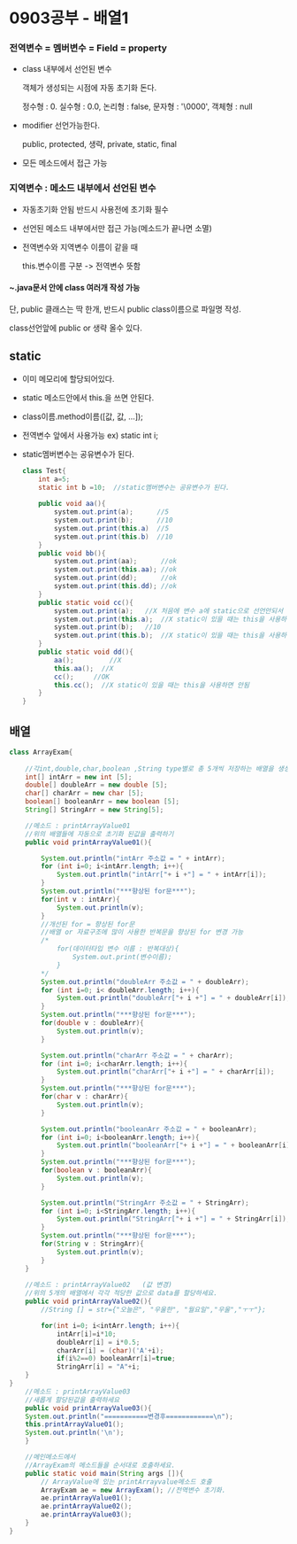 # 0903공부 - 배열1

### 전역변수 = 멤버변수 = Field = property

- class 내부에서 선언된 변수

  객체가 생성되는 시점에 자동 초기화 돈다.

  	정수형 : 0. 실수형 : 0.0, 논리형 : false, 문자형 : '\0000', 객체형 : null

- modifier 선언가능한다.

  public, protected, 생략, private, static, final

- 모든 메소드에서 접근 가능



### 지역변수 : 메소드 내부에서 선언된 변수

 - 자동초기화 안됨 반드시 사용전에 초기화 필수

 - 선언된 메소드 내부에서만 접근 가능(메소드가 끝나면 소멸)

 - 전역변수와 지역변수 이름이 같을 때 

   this.변수이름 구분 -> 전역변수 뜻함



#### ~.java문서 안에 class 여러개 작성 가능

단, public 클래스는 딱 한개, 반드시 public class이름으로 파일명 작성.

class선언앞에 public or 생략 올수 있다.



## static

- 이미 메모리에 할당되어있다.

- static 메소드안에서 this.을 쓰면 안된다.

- class이름.method이름([값, 값, ...]);

- 전역변수 앞에서 사용가능  ex) static int i;

- static멤버변수는 공유변수가 된다.

  ```java
  class Test{
      int a=5;
      static int b =10;  //static멤버변수는 공유변수가 된다.
      
      public void aa(){
          system.out.print(a);      //5
          system.out.print(b);      //10
          system.out.print(this.a)  //5
          system.out.print(this.b)  //10
      }
      public void bb(){
          system.out.print(aa);      //ok
          system.out.print(this.aa); //ok
          system.out.print(dd);      //ok
          system.out.print(this.dd); //ok
      }
      public static void cc(){
          system.out.print(a);   //X 처음에 변수 a에 static으로 선언안되서 안됨
          system.out.print(this.a);  //X static이 있을 때는 this을 사용하면 안됨
          system.out.print(b);   //10
          system.out.print(this.b);  //X static이 있을 때는 this을 사용하면 안됨
      }
      public static void dd(){
          aa();  		//X
          this.aa();  //X
          cc();   	//OK
          this.cc();  //X static이 있을 때는 this을 사용하면 안됨
      }
  }
  ```



## 배열

```java
class ArrayExam{
	
	//각int,double,char,boolean ,String type별로 총 5개씩 저장하는 배열을 생성하기
	int[] intArr = new int [5];
	double[] doubleArr = new double [5];
	char[] charArr = new char [5];
	boolean[] booleanArr = new boolean [5];
	String[] StringArr = new String[5];

	//메소드 : printArrayValue01	
	//위의 배열들에 자동으로 초기화 된값을 출력하기
	public void printArrayValue01(){

		System.out.println("intArr 주소값 = " + intArr);
		for (int i=0; i<intArr.length; i++){
			System.out.println("intArr["+ i +"] = " + intArr[i]);
		}
		System.out.println("***향상된 for문***");
		for(int v : intArr){
			System.out.println(v);
		}
		//개선된 for = 향상된 for문
        //배열 or 자료구조에 많이 사용한 반복문을 향상된 for 변경 가능
		/*
			for(데이터타입 변수 이름 : 반복대상){
				System.out.print(변수이름);
			}
		*/
		System.out.println("doubleArr 주소값 = " + doubleArr);
		for (int i=0; i< doubleArr.length; i++){
			System.out.println("doubleArr["+ i +"] = " + doubleArr[i]);
		}
		System.out.println("***향상된 for문***");
		for(double v : doubleArr){
			System.out.println(v);
		}

		System.out.println("charArr 주소값 = " + charArr);
		for (int i=0; i<charArr.length; i++){
			System.out.println("charArr["+ i +"] = " + charArr[i]);
		}
		System.out.println("***향상된 for문***");
		for(char v : charArr){
			System.out.println(v);
		}

		System.out.println("booleanArr 주소값 = " + booleanArr);
		for (int i=0; i<booleanArr.length; i++){
			System.out.println("booleanArr["+ i +"] = " + booleanArr[i]);
		}
		System.out.println("***향상된 for문***");
		for(boolean v : booleanArr){
			System.out.println(v);
		}

		System.out.println("StringArr 주소값 = " + StringArr);
		for (int i=0; i<StringArr.length; i++){
			System.out.println("StringArr["+ i +"] = " + StringArr[i]);
		}
		System.out.println("***향상된 for문***");
		for(String v : StringArr){
			System.out.println(v);
		}
	}
	
	//메소드 : printArrayValue02	(값 변경)
	//위의 5개의 배열에서 각각 적당한 값으로 data를 할당하세요.
	public void printArrayValue02(){
		//String [] = str={"오늘은", "우울한", "월요일","우울","ㅜㅜ"};

		for(int i=0; i<intArr.length; i++){
			intArr[i]=i*10;
			doubleArr[i] = i*0.5;
			charArr[i] = (char)('A'+i);
			if(i%2==0) booleanArr[i]=true;
			StringArr[i] = "A"+i;
	}
}
	//메소드 : printArrayValue03	
	//새롭게 할당된값을 출력하세요
	public void printArrayValue03(){
	System.out.println("===========변경후============\n");
	this.printArrayValue01();
	System.out.println('\n');
	}

	//메인메소드에서
	//ArrayExam의 메소드들을 순서대로 호출하세요.
	public static void main(String args []){
        // ArrayValue에 있는 printArrayvalue메소드 호출
		ArrayExam ae = new ArrayExam(); //전역변수 초기화.
		ae.printArrayValue01();
		ae.printArrayValue02();
		ae.printArrayValue03();
	}
}
```



